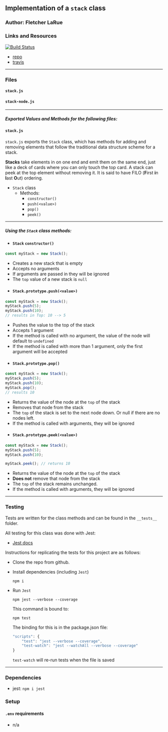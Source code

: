 ## Implementation of a `stack` class

### Author: Fletcher LaRue

### Links and Resources

[![Build Status](https://www.travis-ci.com/asdFletcher/data-structures-and-algorithms.svg?branch=master)](https://www.travis-ci.com/asdFletcher/data-structures-and-algorithms)

* [repo](https://github.com/asdFletcher/data-structures-and-algorithms)
* [travis](https://www.travis-ci.com/asdFletcher/data-structures-and-algorithms)


---
### Files
#### `stack.js`
#### `stack-node.js`

---
##### Exported Values and Methods for the following files:

#### `stack.js`
`stack.js` exports the `Stack` class, which has methods for adding and removing elements that follow the traditional data structure scheme for a stack. 

**Stacks** take elements in on one end and emit them on the same end, just like a deck of cards where you can only touch the top card. A stack can peek at the top element without removing it. It is said to have FILO (**F**irst **i**n **l**ast **O**ut) ordering.

* `Stack` class
    * Methods:
        * `constructor()`
        * `push(<value>)`
        * `pop()`
        * `peek()`

---

##### Using the `Stack` class methods:

- #### `Stack` `constructor()`
```JavaScript
const myStack = new Stack();
```
* Creates a new stack that is empty
* Accepts no arguments
* If arguments are passed in they will be ignored
* The `top` value of a new stack is `null`

- #### `Stack.prototype.push(<value>)`
```JavaScript
const myStack = new Stack();
myStack.push(5);
myStack.push(10);
// results in Top: 10 --> 5
```
* Pushes the value to the top of the stack
* Accepts 1 argument
* If the method is called with no argument, the value of the node will default to `undefined`
* If the method is called with more than 1 argument, only the first argument will be accepted

- #### `Stack.prototype.pop()`
```JavaScript
const myStack = new Stack();
myStack.push(5);
myStack.push(10);
myStack.pop();
// results 10
```
* Returns the value of the node at the `top` of the stack
* Removes that node from the stack
* The `top` of the stack is set to the next node down. Or null if there are no nodes left.
* If the method is called with arguments, they will be ignored

- #### `Stack.prototype.peek(<value>)`
```JavaScript
const myStack = new Stack();
myStack.push(5);
myStack.push(10);

myStack.peek(); // returns 10
```
* Returns the value of the node at the `top` of the stack
* **Does not** remove that node from the stack
* The `top` of the stack remains unchanged.
* If the method is called with arguments, they will be ignored


---

### Testing

Tests are written for the class methods and can be found in the `__tests__` folder.

All testing for this class was done with Jest: 
* [Jest docs](https://jestjs.io/docs/en/getting-started)

Instructions for replicating the tests for this project are as follows:

* Clone the repo from github.
* Install dependencies  (including `Jest`)

    ```
    npm i
    ```

* Run `Jest`
    ```
    npm jest --verbose --coverage
    ```
    This command is bound to:
    ```
    npm test
    ```
    The binding for this is in the package.json file:
    ```Javascript
    "scripts": {
        "test": "jest --verbose --coverage",
        "test-watch": "jest --watchAll --verbose --coverage"
    }
    ```
    `test-watch` will re-run tests when the file is saved

---

### Dependencies

* jest: `npm i jest`


### Setup
#### `.env` requirements
* n/a
